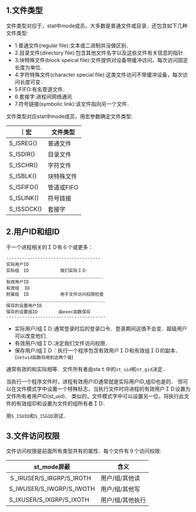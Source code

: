 ## 1.文件类型
文件类型对应于，stat中mode成员，大多数是普通文件或目录．还包含如下几种文件类型:

* 1.普通文件(regular file):文本或二进制并没做区别．
* 2.目录文件(directory file):包含其他文件名字以及这些文件有关信息的指针.
* 3.块特殊文件(block speical file):文件提供对设备带缓冲访问，每次访问固定长度为单位.
* 4.字符特殊文件(character special file):这类文件访问不带缓冲设备，每次访问长度可变．
* 5.FIFO:有名管道文件．
* 6.套接字:进程间网络通讯
* 7.符号链接(symbolic link):该文件指向另一个文件．

文件类型对应stat中mode成员，用宏参数确定文件类型:

｜宏|文件类型|
|--|--|
|S_ISREG()|普通文件|
|S_ISDIR()|目录文件|
|S_ISCHR()|字符文件|
|S_ISBLK()|块特殊文件|
|S_ISFIFO()|管道或FIFO|
|S_ISLINK()|符号链接|
|S_ISSOCK()|套接字|

## 2.用户ID和组ID
于一个进程相关的ＩＤ有６个或更多：

```
------------------------------------
实际用户ID
实际组　ID            我们实际ＩＤ
_____________________________________
有效用户ID
有效组  ID
附属组　ID            用于文件访问权限检查
______________________________________
保存的设置用户ID
保存的设置组ID        由exec函数保存
--------------------------------------
```

* 实际用户/组ＩＤ:通常登录时后的登录口令．登录期间这值不会变．超级用户可以改变他们.
* 有效用户/组ＩＤ:决定我们文件访问权限．
* 保存用户/组ＩＤ：执行一个程序包含有效用户ＩＤ和有效组ＩＤ的副本．(`setuid函数将用到这两个值`)

通常有效的和实际相等．文件所有者由staｔ中的`st_uid`和`st_gid`决定．

当执行一个程序文件时，进程有效用户ID通常就是实际用户ID,组ID也是的．
但可以在文件模式字中设置一个特殊标志，当执行文件时将进程的有效用户ＩＤ设置为文件所有者用户ID(st_uid)．
类似的，文件模式字中可以设置另一位，将执行此文件的有效组ID和设置为文件的组所有者ＩＤ.

用`S_ISUID`和`S_ISGID`测试．

## 3.文件访问权限
文件访问权限是前面所有类型共有的属性．每个文件有９个访问权限:

|st_mode屏蔽|含义|
|--|--|
|Ｓ_IRUSER/S_IRGRP/S_IROTH|用户/组/其他读|
|S_IWUSER/S_IWGRP/S_IWOTH|用户/组/其他写|
|S_IXUSER/S_IXGRP/S_IXOTH|用户/组/其他执行|
